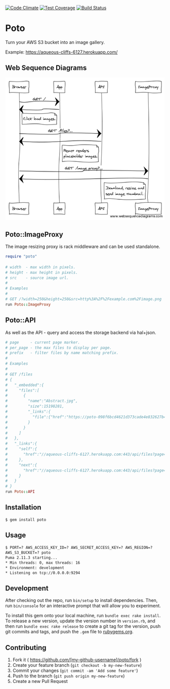 [![Code Climate](https://codeclimate.com/github/jamesmoriarty/poto/badges/gpa.svg)](https://codeclimate.com/github/jamesmoriarty/poto) [![Test Coverage](https://codeclimate.com/github/jamesmoriarty/poto/badges/coverage.svg)](https://codeclimate.com/github/jamesmoriarty/poto/coverage) [![Build Status](https://travis-ci.org/jamesmoriarty/poto.svg?branch=master)](https://travis-ci.org/jamesmoriarty/poto)

# Poto

Turn your AWS S3 bucket into an image gallery.

Example: https://aqueous-cliffs-6127.herokuapp.com/

## Web Sequence Diagrams

![Poto](/doc/Poto.png "Poto")

## Poto::ImageProxy

The image resizing proxy is rack middleware and can be used standalone.

```ruby
require "poto"

# width  - max width in pixels.
# height - max height in pixels.
# src    - source image url.
#
# Examples
#
# GET /?width=250&height=250&src=http%3A%2F%2Fexample.com%2Fimage.png
run Poto::ImageProxy
```

## Poto::API

As well as the API - query and access the storage backend via hal+json.

```ruby
# page     - current page marker.
# per_page - the max files to display per page.
# prefix   - filter files by name matching prefix.
#
# Examples
#
# GET /files
# {
#   "_embedded":{
#     "files":[
#       {
#         "name":"Abstract.jpg",
#         "size":15198281,
#         "_links":{
#           "file":{"href":"https://poto-098f6bcd4621d373cade4e832627b4f6.s3-ap-southeast-2.amazonaws.com/Abstract.jpg?X-Amz-Algorithm=AWS4-HMAC-SHA256&X-Amz-Credential=AKIAJL3NJXWH44D3446A%2F20160206%2Fap-southeast-2%2Fs3%2Faws4_request&X-Amz-Date=20160206T091004Z&X-Amz-Expires=3600&X-Amz-SignedHeaders=host&X-Amz-Signature=e8abd66c321cf1fb760dc929033e7486565ad33fa0e5c38642ef8aefdd4820ae"}
#         }
#       }
#     ]
#   },
#   "_links":{
#     "self":{
#       "href":"//aqueous-cliffs-6127.herokuapp.com:443/api/files?page="
#     },
#     "next":{
#       "href":"//aqueous-cliffs-6127.herokuapp.com:443/api/files?page=Death+Valley.jpg&per_page=9"
#     }
#   }
# }
run Poto::API
```

## Installation

    $ gem install poto

## Usage

    $ PORT=? AWS_ACCESS_KEY_ID=? AWS_SECRET_ACCESS_KEY=? AWS_REGION=? AWS_S3_BUCKET=? poto
    Puma 2.11.3 starting...
    * Min threads: 0, max threads: 16
    * Environment: development
    * Listening on tcp://0.0.0.0:9294

## Development

After checking out the repo, run `bin/setup` to install dependencies. Then, run `bin/console` for an interactive prompt that will allow you to experiment.

To install this gem onto your local machine, run `bundle exec rake install`. To release a new version, update the version number in `version.rb`, and then run `bundle exec rake release` to create a git tag for the version, push git commits and tags, and push the `.gem` file to [rubygems.org](https://rubygems.org).

## Contributing

1. Fork it ( https://github.com/[my-github-username]/poto/fork )
2. Create your feature branch (`git checkout -b my-new-feature`)
3. Commit your changes (`git commit -am 'Add some feature'`)
4. Push to the branch (`git push origin my-new-feature`)
5. Create a new Pull Request
